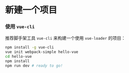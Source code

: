 # 新建一个项目

### 使用 `vue-cli`

推荐脚手架工具 `vue-cli` 来构建一个使用 `vue-loader` 的项目：

``` bash
npm install -g vue-cli
vue init webpack-simple hello-vue
cd hello-vue
npm install
npm run dev # ready to go!
```
